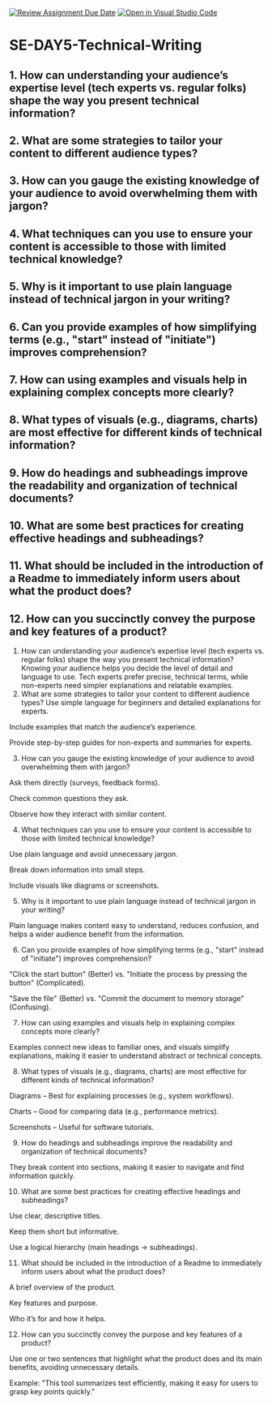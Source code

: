 [![Review Assignment Due Date](https://classroom.github.com/assets/deadline-readme-button-22041afd0340ce965d47ae6ef1cefeee28c7c493a6346c4f15d667ab976d596c.svg)](https://classroom.github.com/a/zsAR-pyY)
[![Open in Visual Studio Code](https://classroom.github.com/assets/open-in-vscode-2e0aaae1b6195c2367325f4f02e2d04e9abb55f0b24a779b69b11b9e10269abc.svg)](https://classroom.github.com/online_ide?assignment_repo_id=18702649&assignment_repo_type=AssignmentRepo)
# SE-DAY5-Technical-Writing
## 1. How can understanding your audience’s expertise level (tech experts vs. regular folks) shape the way you present technical information?
## 2. What are some strategies to tailor your content to different audience types?
## 3. How can you gauge the existing knowledge of your audience to avoid overwhelming them with jargon?
## 4. What techniques can you use to ensure your content is accessible to those with limited technical knowledge?
## 5. Why is it important to use plain language instead of technical jargon in your writing?
## 6. Can you provide examples of how simplifying terms (e.g., "start" instead of "initiate") improves comprehension?
## 7. How can using examples and visuals help in explaining complex concepts more clearly?
## 8. What types of visuals (e.g., diagrams, charts) are most effective for different kinds of technical information?
## 9. How do headings and subheadings improve the readability and organization of technical documents?
## 10. What are some best practices for creating effective headings and subheadings?
## 11. What should be included in the introduction of a Readme to immediately inform users about what the product does?
## 12. How can you succinctly convey the purpose and key features of a product?


1. How can understanding your audience’s expertise level (tech experts vs. regular folks) shape the way you present technical information?
Knowing your audience helps you decide the level of detail and language to use. Tech experts prefer precise, technical terms, while non-experts need simpler explanations and relatable examples.
2. What are some strategies to tailor your content to different audience types?
Use simple language for beginners and detailed explanations for experts.

Include examples that match the audience’s experience.

Provide step-by-step guides for non-experts and summaries for experts.


3. How can you gauge the existing knowledge of your audience to avoid overwhelming them with jargon?

Ask them directly (surveys, feedback forms).

Check common questions they ask.

Observe how they interact with similar content.


4. What techniques can you use to ensure your content is accessible to those with limited technical knowledge?

Use plain language and avoid unnecessary jargon.

Break down information into small steps.

Include visuals like diagrams or screenshots.


5. Why is it important to use plain language instead of technical jargon in your writing?

Plain language makes content easy to understand, reduces confusion, and helps a wider audience benefit from the information.

6. Can you provide examples of how simplifying terms (e.g., "start" instead of "initiate") improves comprehension?

"Click the start button" (Better) vs. "Initiate the process by pressing the button" (Complicated).

"Save the file" (Better) vs. "Commit the document to memory storage" (Confusing).


7. How can using examples and visuals help in explaining complex concepts more clearly?

Examples connect new ideas to familiar ones, and visuals simplify explanations, making it easier to understand abstract or technical concepts.

8. What types of visuals (e.g., diagrams, charts) are most effective for different kinds of technical information?

Diagrams – Best for explaining processes (e.g., system workflows).

Charts – Good for comparing data (e.g., performance metrics).

Screenshots – Useful for software tutorials.


9. How do headings and subheadings improve the readability and organization of technical documents?

They break content into sections, making it easier to navigate and find information quickly.

10. What are some best practices for creating effective headings and subheadings?

Use clear, descriptive titles.

Keep them short but informative.

Use a logical hierarchy (main headings → subheadings).


11. What should be included in the introduction of a Readme to immediately inform users about what the product does?

A brief overview of the product.

Key features and purpose.

Who it’s for and how it helps.


12. How can you succinctly convey the purpose and key features of a product?

Use one or two sentences that highlight what the product does and its main benefits, avoiding unnecessary details.

Example:
"This tool summarizes text efficiently, making it easy for users to grasp key points quickly."
